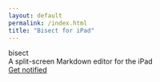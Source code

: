 ```yaml
---
layout: default
permalink: /index.html
title: "Bisect for iPad"
---
```


<div>

  <!-- Top bar -->
  <div class="top-bar">
    <div class="blue-left">
    </div>
    <div class="orange-right">
    </div>
  </div>

  <!-- App name and description -->
  <div class="app-h1">
    bisect
  </div>
  <div class="app-h2">
    A split-screen Markdown editor for the
    <span class="normal-header">iPad</span>
  </div>

  <!-- Get notified button -->
  <div class="get-notified-button">
    <a href="#get-notified" class="get-notified-link">Get notified</a>
  </div>

</div>

</div>
